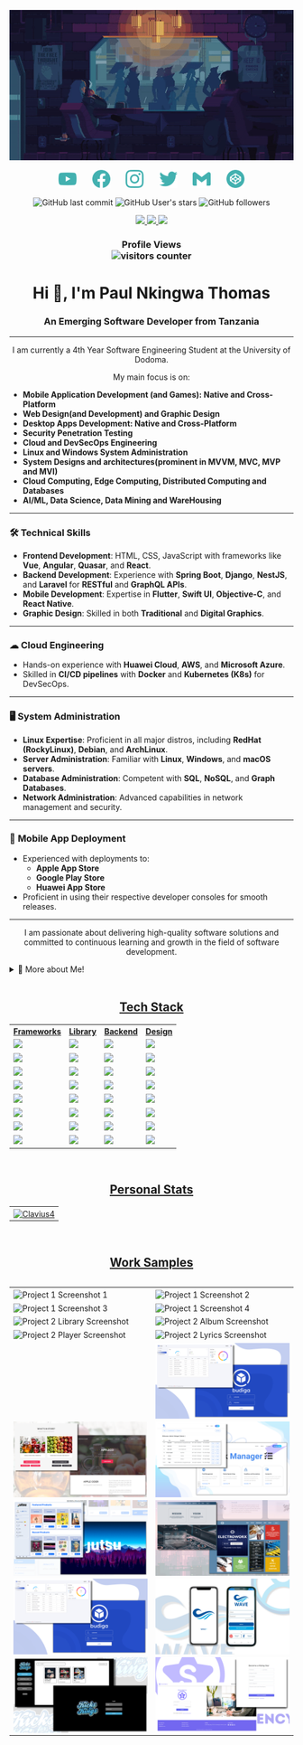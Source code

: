 
<div align="center">
  
  ![Relax GIF](https://github.com/TheLast22/TheLast22/blob/main/Images/Relax.gif)
  
  <a href="https://www.youtube.com/channel/UCQ1Wu4srK7VvsEzrwzAiskg"><img width="32px" alt="Youtube" title="Youtube" src="assets/img/youtube.svg"/></a>
  &#8287;&#8287;&#8287;&#8287;&#8287;
  <a href="https://fb.com//stewart.ca.8"><img width="32px" alt="Facebook" title="Facebook" src="assets/img/facebook.svg"/></a>
  &#8287;&#8287;&#8287;&#8287;&#8287;
  <a href="https://www.instagram.com/tianthonyyy"><img width="32px" alt="Instagram" title="Instagram" src="assets/img/instagram.svg"/></a>
  &#8287;&#8287;&#8287;&#8287;&#8287;
  <a href="https://twitter.com/stewart_ca8"><img width="32px" alt="Twitter" title="Twitter" src="assets/img/twitter.svg"/></a>
  &#8287;&#8287;&#8287;&#8287;&#8287;
  <a href="mailto:paulnkingwa34@gmail.com"><img width="32px" alt="Gmail" title="Gmail" src="assets/img/gmail.svg"/></a>
  &#8287;&#8287;&#8287;&#8287;&#8287;
  <a href="https://codepen.io/clavius4"><img width="32px" alt="Codepen" title="Codepen" src="assets/img/codepen.svg"/></a>

</div>

<div align="center">
  
  ![GitHub last commit](https://img.shields.io/github/last-commit/Clavius4/Clavius4?color=informational&label=Last%20Commit&logo=github&style=for-the-badge)
  ![GitHub User's stars](https://img.shields.io/github/stars/Clavius4?label=User%20Stars&logo=github&style=for-the-badge)
  ![GitHub followers](https://img.shields.io/github/followers/Clavius4?logo=github&style=for-the-badge)
  
  
  <a href="https://www.youtube.com/channel/UCQ1Wu4srK7VvsEzrwzAiskg" target="_blank">
    <img src="https://img.shields.io/youtube/channel/views/UCQ1Wu4srK7VvsEzrwzAiskg?color=informational&logo=youtube&style=for-the-badge"/>
  </a>
  <a href="https://twitter.com/clavius421" target="_blank">
    <img src="https://img.shields.io/twitter/follow/clavius421?color=informational&logo=twitter&logoColor=white&style=for-the-badge"/>
  </a>
  <a href="https://clavius4.github.io/Personal-Portfolio-/" target="_blank">
    <img src="https://img.shields.io/website?down_color=red&label=Clavius4&?logo=fire&style=for-the-badge&up_color=informational&up_message=Portfolio&url=https%3A%2F%2Fthelast22.github.io%2F"/>
  </a>
  
  <h3>Profile Views<br><img alt="visitors counter" src="https://profile-counter.glitch.me/TheLast22/count.svg"></h3>
  
</div>
<h1 align="center">Hi 👋, I'm Paul Nkingwa Thomas</h1>
<h3 align="center">An Emerging Software Developer from Tanzania</h3>

---

<p align="center">
  I am currently a 4th Year Software Engineering Student at the University of Dodoma.
</p>

<p align="center">
  My main focus is on:
</p>

- **Mobile Application Development (and Games): Native and Cross-Platform**
- **Web Design(and Development) and Graphic Design**
- **Desktop Apps Development: Native and Cross-Platform**
- **Security Penetration Testing**
- **Cloud and DevSecOps Engineering**
- **Linux and Windows System Administration**
- **System Designs and architectures(prominent in MVVM, MVC, MVP and MVI)**
- **Cloud Computing, Edge Computing, Distributed Computing and Databases**
- **AI/ML, Data Science, Data Mining and WareHousing**

---

### 🛠 **Technical Skills**
- **Frontend Development**: HTML, CSS, JavaScript with frameworks like **Vue**, **Angular**, **Quasar**, and **React**.
- **Backend Development**: Experience with **Spring Boot**, **Django**, **NestJS**, and **Laravel** for **RESTful** and **GraphQL APIs**.
- **Mobile Development**: Expertise in **Flutter**, **Swift UI**, **Objective-C**, and  **React Native**.
- **Graphic Design**: Skilled in both **Traditional** and **Digital Graphics**.

---

### ☁ **Cloud Engineering**
- Hands-on experience with **Huawei Cloud**, **AWS**, and **Microsoft Azure**.
- Skilled in **CI/CD pipelines** with **Docker** and **Kubernetes (K8s)** for DevSecOps.

---

### 🖥 **System Administration**
- **Linux Expertise**: Proficient in all major distros, including **RedHat (RockyLinux)**, **Debian**, and **ArchLinux**.
- **Server Administration**: Familiar with **Linux**, **Windows**, and **macOS servers**.
- **Database Administration**: Competent with **SQL**, **NoSQL**, and **Graph Databases**.
- **Network Administration**: Advanced capabilities in network management and security.

---

### 📱 **Mobile App Deployment**
- Experienced with deployments to:
  - **Apple App Store**
  - **Google Play Store**
  - **Huawei App Store**
- Proficient in using their respective developer consoles for smooth releases.

---

<p align="center">
  I am passionate about delivering high-quality software solutions and committed to continuous learning and growth in the field of software development.
</p>


<details>
  <summary>🧑 More about Me!</summary>

- 🔭 I’m currently on a quest to build **amazing** things. One of them is a **USSD application service** in both Django, Spring Boot and Nodejs/Expressjs 

- 🌱 I’m currently learning **IoT and Blockchain** 🤓

- 🤝 I’m looking for help with **Learning about Iot & Blockchain**

- 👨‍💻 All of my projects are available on my github and portfolio <a href="https://github.com/Clavius4/" target="_blank">here</a>

- 👨‍💻 My CV is <a href="https://github.com/Clavius4/Clavius4/blob/master/assets/pdf/Paul%20Thomas%20CV-1.pdf" target="_blank">here</a>

- 💬 Ask me about: **Mobile Apps Development, UI/UX Design, Product Design, Fullstack Development, Cloud Engineering, DevSecOps, System Administration **

- 📫 How to reach me paulnkingwa34@gmail.com**<a target="_blank" href="https://clavius4.github.io/Personal-Portfolio-/" class="button button--ghost">


</details>

<br>
<h2 align="center">Tech Stack</h2>
<div align="center"> 
  <table align="center" cellspacing="0" cellpadding="0" width="100%">
    <tr>
      <th>Frameworks</th>
      <th>Library</th>
      <th>Backend</th>
      <th>Design</th>
    </tr>
    <tr>
      <td><img src="https://img.shields.io/badge/Robot%20Framework-000000?style=for-the-badge&logo=robot-framework&logoColor=white"/></td>
      <td><img src="https://img.shields.io/badge/React-20232A?style=for-the-badge&logo=react&logoColor=61DAFB"/></td>
      <td><img src="https://img.shields.io/badge/Node.js-43853D?style=for-the-badge&logo=node.js&logoColor=white"/></td>
      <td><img src="https://img.shields.io/badge/Adobe%20Photoshop-31A8FF?style=for-the-badge&logo=adobe-photoshop&logoColor=white"/></td>
    </tr>
    <tr>
      <td><img src="https://img.shields.io/badge/Expo-1B1F23?style=for-the-badge&logo=expo&logoColor=white"/></td>
      <td><img src="https://img.shields.io/badge/Material%20UI-007FFF?style=for-the-badge&logo=mui&logoColor=white"/></td>
      <td><img src="https://img.shields.io/badge/Django-092E20?style=for-the-badge&logo=django&logoColor=green"/></td>
      <td><img src="https://img.shields.io/badge/Adobe%20Illustrator-FF9A00?style=for-the-badge&logo=adobe-illustrator&logoColor=white"/></td>
    </tr>
    <tr>
      <td><img src="https://img.shields.io/badge/Flutter-02569B?style=for-the-badge&logo=flutter&logoColor=white"/></td>
      <td><img src="https://img.shields.io/badge/Font%20Awesome-339AF0?style=for-the-badge&logo=fontawesome&logoColor=white"/></td>
      <td><img src="https://img.shields.io/badge/Laravel-FF2D20?style=for-the-badge&logo=laravel&logoColor=white"/></td>
      <td><img src="https://img.shields.io/badge/Figma-F24E1E?style=for-the-badge&logo=figma&logoColor=white"/></td>
    </tr>
    <tr>
      <td><img src="https://img.shields.io/badge/Vue.js-35495E?style=for-the-badge&logo=vuedotjs&logoColor=4FC08D"/></td>
      <td><img src="https://img.shields.io/badge/Bootstrap-563D7C?style=for-the-badge&logo=bootstrap&logoColor=white"/></td>
      <td><img src="https://img.shields.io/badge/Express.js-404D59?style=for-the-badge&logo=express&logoColor=white"/></td>
      <td><img src="https://img.shields.io/badge/Canva-00C4CC?style=for-the-badge&logo=canva&logoColor=white"/></td>
    </tr>
    <tr>
      <td><img src="https://img.shields.io/badge/React%20Native-20232A?style=for-the-badge&logo=react&logoColor=61DAFB"/></td>
      <td><img src="https://img.shields.io/badge/Yarn-2C8EBB?style=for-the-badge&logo=yarn&logoColor=white"/></td>
      <td><img src="https://img.shields.io/badge/Firebase-FFCA28?style=for-the-badge&logo=firebase&logoColor=white"/></td>
      <td><img src="https://img.shields.io/badge/Blender-F5792A?style=for-the-badge&logo=blender&logoColor=white"/></td>
    </tr>
    <tr>
      <td><img src="https://img.shields.io/badge/Tailwind%20CSS-38B2AC?style=for-the-badge&logo=tailwind-css&logoColor=white"/></td>
      <td><img src="https://img.shields.io/badge/npm-CB3837?style=for-the-badge&logo=npm&logoColor=white"/></td>
      <td><img src="https://img.shields.io/badge/Flask-000000?style=for-the-badge&logo=flask&logoColor=white"/></td>
      <td><img src="https://img.shields.io/badge/Sketch-F7B500?style=for-the-badge&logo=sketch&logoColor=white"/></td>
    </tr>
    <tr>
      <td><img src="https://img.shields.io/badge/Angular-DD0031?style=for-the-badge&logo=angular&logoColor=white"/></td>
      <td><img src="https://img.shields.io/badge/Chakra%20UI-319795?style=for-the-badge&logo=chakra-ui&logoColor=white"/></td>
      <td><img src="https://img.shields.io/badge/PostgreSQL-316192?style=for-the-badge&logo=postgresql&logoColor=white"/></td>
      <td><img src="https://img.shields.io/badge/Inkscape-0C97D6?style=for-the-badge&logo=inkscape&logoColor=white"/></td>
    </tr>
    <tr>
      <td><img src="https://img.shields.io/badge/Spring%20Boot-6DB33F?style=for-the-badge&logo=spring-boot&logoColor=white"/></td>
      <td><img src="https://img.shields.io/badge/PyPI-3775A9?style=for-the-badge&logo=pypi&logoColor=white"/></td>
      <td><img src="https://img.shields.io/badge/MongoDB-47A248?style=for-the-badge&logo=mongodb&logoColor=white"/></td>
      <td><img src="https://img.shields.io/badge/Adobe%20XD-FF61F6?style=for-the-badge&logo=adobe-xd&logoColor=white"/></td>
    </tr>
  </table>
</div>
<br>

<h2 align="center">Personal Stats</h2>
<div align="center">
  <table align="center" cellspacing="0" cellpadding="0" width="100%" style="width:100%;">
    <tr>
      <td><img align="center" src="https://github-readme-stats.vercel.app/api?username=Clavius4&show_icons=true&theme=tokyonight" alt="Clavius4" /></td>
    </tr>
  </table>
  </div>

<br>

<div align="center">
  <h2 align="center">Work Samples</h2>
  <table align="left" cellspacing="0" cellpadding="0" width="100%" style="width:100%;">
    <!-- Newly added projects -->
    <tr>
      <td><img align="center" src="https://user-images.githubusercontent.com/88594066/209876949-95aa599c-ff87-4d5f-994f-4c169d21ac87.png" alt="Project 1 Screenshot 1" /></td>
      <td><img align="center" src="https://user-images.githubusercontent.com/88594066/209876960-a76f4e5f-c5bd-40f0-9520-1ab2b72e18d0.png" alt="Project 1 Screenshot 2" /></td>
    </tr>
    <tr>
      <td><img align="center" src="https://user-images.githubusercontent.com/88594066/209877005-6a76bb27-6975-486f-a16a-dbe51df504f2.png" alt="Project 1 Screenshot 3" /></td>
      <td><img align="center" src="https://user-images.githubusercontent.com/88594066/209877026-6ab7361c-52c3-4911-8432-23f93b0241f5.png" alt="Project 1 Screenshot 4" /></td>
    </tr>
    <tr>
      <td><img align="center" src="https://github.com/rasmuslos/AmpFin/blob/main/Screenshots/Library%20(iOS).png?raw=true" alt="Project 2 Library Screenshot" /></td>
      <td><img align="center" src="https://github.com/rasmuslos/AmpFin/blob/main/Screenshots/Album%20(iOS).png?raw=true" alt="Project 2 Album Screenshot" /></td>
    </tr>
    <tr>
      <td><img align="center" src="https://github.com/rasmuslos/AmpFin/blob/main/Screenshots/Player%20(iOS).png" alt="Project 2 Player Screenshot" /></td>
      <td><img align="center" src="https://github.com/rasmuslos/AmpFin/blob/main/Screenshots/Lyrics%20(iOS).png?raw=true" alt="Project 2 Lyrics Screenshot" /></td>
    </tr>
  <tr>
    <td>
      <img />
    </td>
    <td>
      <img align="center" src="assets/img/5.png" alt="clavius4" />
    </td>
  </tr>

  <!-- Existing work samples -->
  <tr>
    <td><img align="center" src="assets/img/1.png" alt="clavius4" /></td>
    <td><img align="center" src="assets/img/2.png" alt="clavius4" /></td>
  </tr>
  <tr>
    <td><img align="center" src="assets/img/3.png" alt="clavius4" /></td>
    <td><img align="center" src="assets/img/4.png" alt="clavius4" /></td>
  </tr>
  <tr>
    <td><img align="center" src="assets/img/5.png" alt="clavius4" /></td>
    <td><img align="center" src="assets/img/6.png" alt="clavius4" /></td>
  </tr>
  <tr>
    <td><img align="center" src="assets/img/7.png" alt="clavius4" /></td>
    <td><img align="center" src="assets/img/8.png" alt="clavius4" /></td>
  </tr>
</table>

</div>


